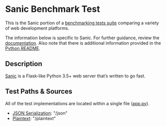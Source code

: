 # Sanic Benchmark Test

This is the Sanic portion of a [benchmarking tests suite](../../)
comparing a variety of web development platforms.

The information below is specific to Sanic. For further guidance,
review the [documentation](http://frameworkbenchmarks.readthedocs.org/en/latest/).
Also note that there is additional information provided in
the [Python README](../).

## Description

[Sanic](https://sanic.readthedocs.io/en/latest/) is a Flask-like Python 3.5+
web server that’s written to go fast.

## Test Paths & Sources

All of the test implementations are located within a single file ([app.py](app.py)).

* [JSON Serialization](app.py): "/json"
* [Plaintext](app.py): "/plaintext"
